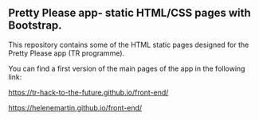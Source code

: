 ## Pretty Please app- static HTML/CSS pages with Bootstrap.

This repository contains some of the HTML static pages designed for the Pretty Please app (TR programme). 

You can find a first version of the main pages of the app in the following link: 

https://tr-hack-to-the-future.github.io/front-end/


https://helenemartin.github.io/front-end/



